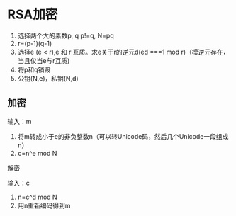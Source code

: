 # RSA加密

1. 选择两个大的素数p, q p!=q, N=pq
2. r=(p-1)(q-1)
3. 选择e (e < r),e 和 r 互质。求e关于r的逆元d(ed ===1 mod r)（模逆元存在，当且仅当e与r互质)
4. 将p和q销毁
5. 公钥(N,e)，私钥(N,d)

## 加密

输入：m

1. 将m转成小于e的非负整数n（可以转Unicode码，然后几个Unicode一段组成n）
2. c=n^e mod N

解密

输入：c

1. n=c^d mod N
2. 用n重新编码得到m